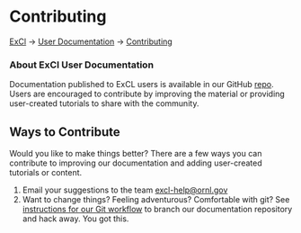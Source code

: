 # Contributing

[ExCl](https://excl.ornl.gov/) → [User Documentation](../) → [Contributing](contributing.md)

### About ExCl User Documentation

Documentation published to ExCL users is available in our GitHub [repo](https://github.com/ORNL-ExCL/excl-user-docs). Users are encouraged to contribute by improving the material or providing user-created tutorials to share with the community.

## Ways to Contribute

Would you like to make things better? There are a few ways you can contribute to improving our documentation and adding user-created tutorials or content.

1. Email your suggestions to the team [excl-help@ornl.gov](mailto:excl-help@ornl.gov)
2. Want to change things? Feeling adventurous? Comfortable with git?  See [instructions for our Git workflow](../git-contributing/git-basics/git-workflow.md) to branch our documentation repository and hack away. You got this.

